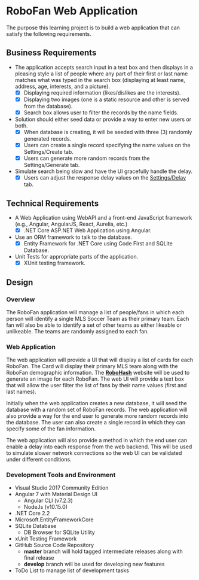 # RoboFan Web Application
The purpose this learning project is to build a web application that can satisfy the following requirements.

## Business Requirements

- The application accepts search input in a text box and then displays in a pleasing style a list of people where any 
  part of their first or last name matches what was typed in the search box (displaying at least name, address, age, 
  interests, and a picture). 
    - [X] Displaying required information (likes/dislikes are the interests).   
    - [X] Displaying two images (one is a static resource and other is served from the database).
    - [X] Search box allows user to filter the records by the name fields.             
- Solution should either seed data or provide a way to enter new users or both.
    - [X] When database is creating, it will be seeded with three (3) randomly generated records.  
    - [X] Users can create a single record specifying the name values on the Settings/Create tab. 
    - [X] Users can generate more random records from the Settings/Generate tab.              
- Simulate search being slow and have the UI gracefully handle the delay.
    - [X] Users can adjust the response delay values on the [Settings/Delay](./screenshots/RoboFanDelay.png) tab.   

## Technical Requirements
- A Web Application using WebAPI and a front-end JavaScript framework (e.g., Angular, AngularJS, React, Aurelia, etc.) 
    - [X] .NET Core ASP.NET Web Application using Angular.   
- Use an ORM framework to talk to the database.
    - [X] Entity Framework for .NET Core using Code First and SQLite Database.   
- Unit Tests for appropriate parts of the application.
    - [X] XUnit testing framework.   

## Design
### Overview
The RoboFan application will manage a list of people/fans in which each person will identify a single MLS Soccer
Team as their primary team.  Each fan will also be able to identify a set of other teams as either likeable or unlikeable.
The teams are randomly assigned to each fan.

### Web Application
The web application will provide a UI that will display a list of cards for each RoboFan.  The Card will display 
their primary MLS team along with the RoboFan demographic information.  The [**RoboHash**](https://robohash.org/) 
website will be used to generate an image for each RoboFan.  The web UI will provide a text box that will allow 
the user filter the list of fans by their name values (first and last names).

Initially when the web application creates a new database, it will seed the database with a random set of RoboFan
records.  The web application will also provide a way for the end user to generate more random records into the
database.  The user can also create a single record in which they can specify some of the fan information.

The web application will also provide a method in which the end user can enable a delay into each response
from the web backend.  This will be used to simulate slower network connections so the web UI can be validated
under different conditions.

### Development Tools and Environment
- Visual Studio 2017 Community Edition
- Angular 7 with Material Design UI
  - Angular CLI (v7.2.3)
  - NodeJs (v10.15.0)
- .NET Core 2.2
- Microsoft.EntityFrameworkCore
- SQLite Database
  - DB Browser for SQLite Utility
- xUnit Testing Framework
- GitHub Source Code Repository
  - **master** branch will hold tagged intermediate releases along with final release
  - **develop** branch will be used for developing new features
- ToDo List to manage list of development tasks

